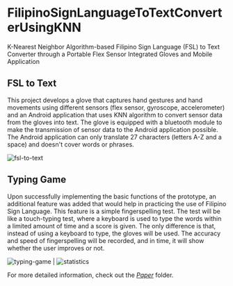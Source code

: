 # FilipinoSignLanguageToTextConverterUsingKNN
K-Nearest Neighbor Algorithm-based Filipino Sign Language (FSL) to Text Converter through a Portable Flex Sensor Integrated Gloves and Mobile Application

## FSL to Text 
This project develops a glove that captures hand gestures and hand movements using different sensors (flex sensor, gyroscope, accelerometer) and an Android application that uses KNN algorithm to convert sensor data from the gloves into text. The glove is equipped with a bluetooth module to make the transmission of sensor data to the Android application possible. The Android application can only translate 27 characters (letters A-Z and a space) and doesn't cover words or phrases.

![fsl-to-text](https://drive.google.com/file/d/1JuUvFpgosPHrXR9oXwamkt5UbH66NYYt/view?usp=sharing)
## Typing Game
Upon successfully implementing the basic functions of the prototype, an additional feature was added that would help in practicing the use of Filipino Sign Language. This feature is a simple fingerspelling test. The test will be like a touch-typing test, where a keyboard is used to type the words within a limited amount of time and a score is given. The only difference is that, instead of using a keyboard to type, the gloves will be used. The accuracy and speed of fingerspelling will be recorded, and in time, it will show whether the user improves or not.

![typing-game](https://drive.google.com/file/d/1cjByZlytUxK06cdIB4rYw1jHOXWq2eEK/view?usp=sharing) | ![statistics](https://drive.google.com/file/d/1cg8Tmr0L00VWmH1tMVTmJ2UI2xovaHaM/view?usp=sharing)

For more detailed information, check out the [_*Paper*_](https://github.com/jvgcalites/FilipinoSignLanguageToTextConverterUsingKNN/tree/master/Paper) folder.

